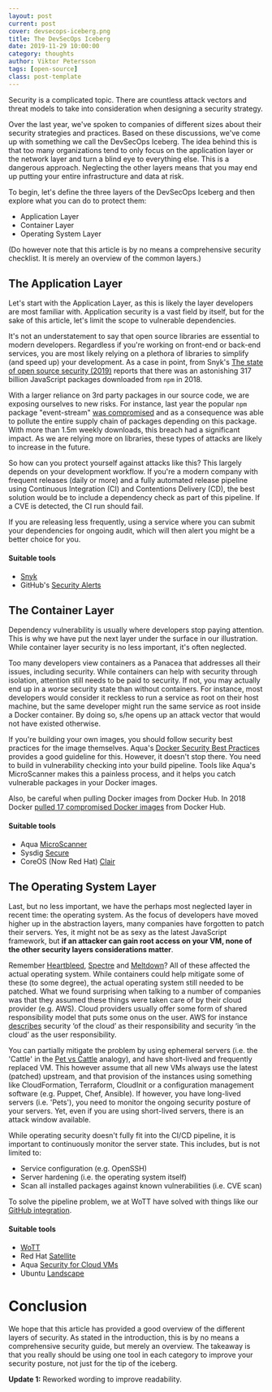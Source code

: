 ```yaml
---
layout: post
current: post
cover: devsecops-iceberg.png
title: The DevSecOps Iceberg
date: 2019-11-29 10:00:00
category: thoughts
author: Viktor Petersson
tags: [open-source]
class: post-template
---
```


Security is a complicated topic. There are countless attack vectors and threat models to take into consideration when designing a security strategy.

Over the last year, we've spoken to companies of different sizes about their security strategies and practices. Based on these discussions, we've come up with something we call the DevSecOps Iceberg. The idea behind this is that too many organizations tend to only focus on the application layer or the network layer and turn a blind eye to everything else. This is a dangerous approach. Neglecting the other layers means that you may end up putting your entire infrastructure and data at risk.

To begin, let's define the three layers of the DevSecOps Iceberg and then explore what you can do to protect them:

* Application Layer
* Container Layer
* Operating System Layer

(Do however note that this article is by no means a comprehensive security checklist. It is merely an overview of the common layers.)

## The Application Layer

Let's start with the Application Layer, as this is likely the layer developers are most familiar with. Application security is a vast field by itself, but for the sake of this article, let's limit the scope to vulnerable dependencies.

It's not an understatement to say that open source libraries are essential to modern developers. Regardless if you're working on front-end or back-end services, you are most likely relying on a plethora of libraries to simplify (and speed up) your development. As a case in point, from Snyk's [The state of open source security (2019)](https://snyk.io/opensourcesecurity-2019/) reports that there was an astonishing 317 billion JavaScript packages downloaded from `npm` in 2018.

With a larger reliance on 3rd party packages in our source code, we are exposing ourselves to new risks. For instance, last year the popular `npm` package "event-stream" [was compromised](https://www.linux.com/news/compromised-npm-package-event-stream/) and as a consequence was able to pollute the entire supply chain of packages depending on this package. With more than 1.5m weekly downloads, this breach had a significant impact. As we are relying more on libraries, these types of attacks are likely to increase in the future.

So how can you protect yourself against attacks like this? This largely depends on your development workflow. If you're a modern company with frequent releases (daily or more) and a fully automated release pipeline using Continuous Integration (CI) and Contentions Delivery (CD), the best solution would be to include a dependency check as part of this pipeline. If a CVE is detected, the CI run should fail.

If you are releasing less frequently, using a service where you can submit your dependencies for ongoing audit, which will then alert you might be a better choice for you.

#### Suitable tools

* [Snyk](https://snyk.io/)
* GitHub's [Security Alerts](https://help.github.com/en/github/managing-security-vulnerabilities/about-security-alerts-for-vulnerable-dependencies)

## The Container Layer

Dependency vulnerability is usually where developers stop paying attention. This is why we have put the next layer under the surface in our illustration. While container layer security is no less important, it's often neglected.

Too many developers view containers as a Panacea that addresses all their issues, including security. While containers can help with security through isolation, attention still needs to be paid to security. If not, you may actually end up in a *worse* security state than without containers. For instance, most developers would consider it reckless to run a service as root on their host machine, but the same developer might run the same service as root inside a Docker container. By doing so, s/he opens up an attack vector that would not have existed otherwise.

If you're building your own images, you should follow security best practices for the image themselves. Aqua's [Docker Security Best Practices](https://blog.aquasec.com/docker-security-best-practices) provides a good guideline for this. However, it doesn't stop there. You need to build in vulnerability checking into your build pipeline. Tools like Aqua's MicroScanner makes this a painless process, and it helps you catch vulnerable packages in your Docker images.

Also, be careful when pulling Docker images from Docker Hub. In 2018 Docker [pulled 17 compromised Docker images](https://www.bleepingcomputer.com/news/security/17-backdoored-docker-images-removed-from-docker-hub/) from Docker Hub.


#### Suitable tools

* Aqua [MicroScanner](https://blog.aquasec.com/microscanner-free-image-vulnerability-scanner-for-developers)
* Sysdig [Secure](https://docs.sysdig.com/en/image-scanning.html)
* CoreOS (Now Red Hat) [Clair](https://coreos.com/quay-enterprise/docs/latest/clair.html)

## The Operating System Layer

Last, but no less important, we have the perhaps most neglected layer in recent time: the operating system. As the focus of developers have moved higher up in the abstraction layers, many companies have forgotten to patch their servers. Yes, it might not be as sexy as the latest JavaScript framework, but **if an attacker can gain root access on your VM, none of the other security layers considerations matter**.

Remember [Heartbleed](http://heartbleed.com/), [Spectre](https://spectreattack.com/) and [Meltdown](https://spectreattack.com/)? All of these affected the actual operating system. While containers could help mitigate some of these (to some degree), the actual operating system still needed to be patched. What we found surprising when talking to a number of companies was that they assumed these things were taken care of by their cloud provider (e.g. AWS).  Cloud providers usually offer some form of shared responsibility model that puts some onus on the user. AWS for instance [describes](https://aws.amazon.com/compliance/shared-responsibility-model/) security ‘of the cloud’ as their responsibility and security ‘in the cloud’ as the user responsibility.

You can partially mitigate the problem by using ephemeral servers (i.e. the 'Cattle' in the [Pet vs Cattle](https://news.ycombinator.com/item?id=7311704) analogy), and have short-lived and frequently replaced VM. This however assume that all new VMs always use the latest (patched) upstream, and that provision of the instances using something like CloudFormation, Terraform, CloudInit or a configuration management software (e.g. Puppet, Chef, Ansible). If however, you have long-lived servers (i.e. 'Pets'), you need to monitor the ongoing security posture of your servers. Yet, even if you are using short-lived servers, there is an attack window available.

While operating security doesn't fully fit into the CI/CD pipeline, it is important to continuously monitor the server state. This includes, but is not limited to:

* Service configuration (e.g. OpenSSH)
* Server hardening (i.e. the operating system itself)
* Scan all installed packages against known vulnerabilities (i.e. CVE scan)

To solve the pipeline problem, we at WoTT have solved with things like our [GitHub integration]({{site.url}}/blog/news/thoughts/2019/11/27/introducing-the-wott-github-integration).

#### Suitable tools

* [WoTT]({{site.url}})
* Red Hat [Satellite](https://www.redhat.com/en/technologies/management/satellite)
* Aqua [Security for Cloud VMs](https://blog.aquasec.com/secure-vm-cloud-native-security)
* Ubuntu [Landscape](https://landscape.canonical.com/)

# Conclusion

We hope that this article has provided a good overview of the different layers of security. As stated in the introduction, this is by no means a comprehensive security guide, but merely an overview. The takeaway is that you really should be using one tool in each category to improve your security posture, not just for the tip of the iceberg.

**Update 1:** Reworked wording to improve readability.
